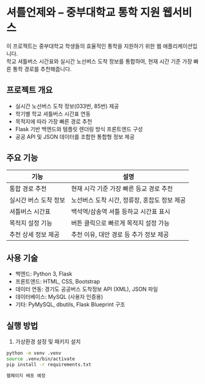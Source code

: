 # 셔틀언제와 – 중부대학교 통학 지원 웹서비스

이 프로젝트는 중부대학교 학생들의 효율적인 통학을 지원하기 위한 웹 애플리케이션입니다.  
학교 셔틀버스 시간표와 실시간 노선버스 도착 정보를 통합하여, 현재 시간 기준 가장 빠른 통학 경로를 추천해줍니다.

## 프로젝트 개요

- 실시간 노선버스 도착 정보(033번, 85번) 제공
- 학기별 학교 셔틀버스 시간표 연동
- 목적지에 따라 가장 빠른 경로 추천
- Flask 기반 백엔드와 템플릿 렌더링 방식 프론트엔드 구성
- 공공 API 및 JSON 데이터를 조합한 통합형 정보 제공

## 주요 기능

| 기능 | 설명 |
|------|------|
| 통합 경로 추천 | 현재 시각 기준 가장 빠른 등교 경로 추천 |
| 실시간 버스 도착 정보 | 노선버스 도착 시간, 정류장, 혼잡도 정보 제공 |
| 셔틀버스 시간표 | 백석역/삼송역 셔틀 등하교 시간표 표시 |
| 목적지 설정 기능 | 버튼 클릭으로 빠르게 목적지 설정 가능 |
| 추천 상세 정보 제공 | 추천 이유, 대안 경로 등 추가 정보 제공 |

## 사용 기술

- 백엔드: Python 3, Flask
- 프론트엔드: HTML, CSS, Bootstrap
- 데이터 연동: 경기도 공공버스 도착정보 API (XML), JSON 파일
- 데이터베이스: MySQL (사용자 인증용)
- 기타: PyMySQL, dbutils, Flask Blueprint 구조

## 실행 방법

1. 가상환경 설정 및 패키지 설치

```bash
python -m venv .venv
source .venv/bin/activate
pip install -r requirements.txt

웹페이지 배포 예정
